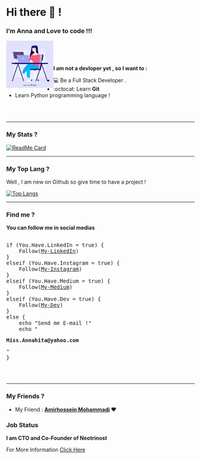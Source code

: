 <h1>Hi there 👋 !</h1>
<h3>I’m Anna and Love to code !!!</h3>

<img align="left" src="https://github.com/Annahita2004/Annahita2004/blob/main/Dev.jpg" width="25%"/>

<br>
<br>
<br>

<p><b>I am not a devloper yet , so I want to :</b></p>

- 💻 Be a Full Stack Developer .
- :octocat: Learn **Git**
- Learn Python programming language !

<br>
<br>

<hr>

### My Stats ?
[![ReadMe Card](https://github-readme-stats.vercel.app/api?username=Annahita2004&show_icons=true)](https://github.com/Annahita2004)

<hr>

### My Top Lang ?

<p>Well , I am new on Github so give time to have a project !</p>

[![Top Langs](https://github-readme-stats.vercel.app/api/top-langs/?username=Annahita2004&layout=compact)](https://github.com/Annahita2004)

<hr>

### Find me ?
<p><b>You can follow me in social medias</b></p>

<pre>

if (You.Have.LinkedIn = true) {
	Follow(<a href="https://linkedin.com/in/annahita-mirhosseini">My-LinkedIn</a>)
}
elseif (You.Have.Instagram = true) {
	Follow(<a href="https://www.instagram.com/ana.mir84">My-Instagram</a>)
}
elseif (You.Have.Medium = true) {
	Follow(<a href="https://medium.com/@annahita">My-Medium</a>)
}
elseif (You.Have.Dev = true) {
	Follow(<a href="https://dev.to/annahita">My-Dev</a>)
}
else {
	echo "Send me E-mail !"
	echo "<p><b>Miss.Annahita@yahoo.com</b></p>"
}

</pre>

<br>

<hr>

### My Friends ?
<ul>
    <li>My Friend : <b><a href="https://github.com/BlackIQ">Amirhossein Mohammadi</a> &hearts;</b></li>
</ul>

### Job Status
<p><b>I am CTO and Co-Founder of Neotrinost</b></p>

<p>For More Information <a href="https://neotrinost.ir">Click Here</a></p>